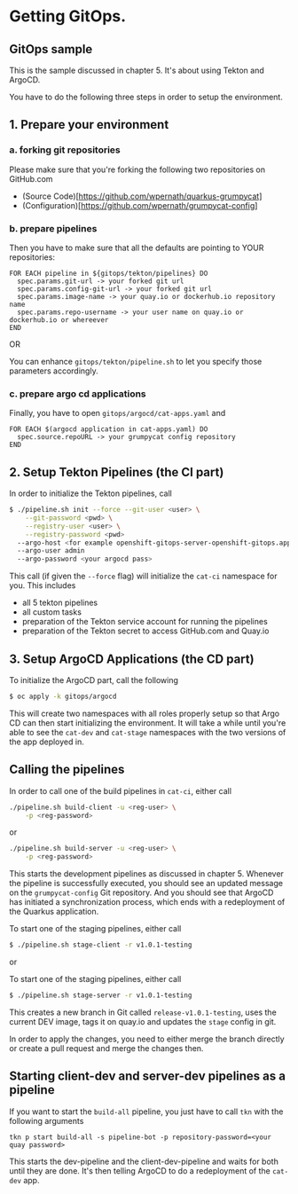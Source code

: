 # Getting GitOps. 
## GitOps sample

This is the sample discussed in chapter 5. It's about using Tekton and ArgoCD. 

You have to do the following three steps in order to setup the environment. 

## 1. Prepare your environment

### a. forking git repositories
Please make sure that you're forking the following two repositories on GitHub.com
- (Source Code)[https://github.com/wpernath/quarkus-grumpycat]
- (Configuration)[https://github.com/wpernath/grumpycat-config]

### b. prepare pipelines
Then you have to make sure that all the defaults are pointing to YOUR repositories:
```
FOR EACH pipeline in ${gitops/tekton/pipelines} DO
  spec.params.git-url -> your forked git url
  spec.params.config-git-url -> your forked git url
  spec.params.image-name -> your quay.io or dockerhub.io repository name
  spec.params.repo-username -> your user name on quay.io or dockerhub.io or whereever
END
```

OR 

You can enhance `gitops/tekton/pipeline.sh` to let you specify those parameters accordingly.

### c. prepare argo cd applications
Finally, you have to open `gitops/argocd/cat-apps.yaml` and

```
FOR EACH $(argocd application in cat-apps.yaml) DO
  spec.source.repoURL -> your grumpycat config repository
END
```


## 2. Setup Tekton Pipelines (the CI part)
In order to initialize the Tekton pipelines, call

```bash
$ ./pipeline.sh init --force --git-user <user> \
	--git-password <pwd> \
	--registry-user <user> \
	--registry-password <pwd> 
  --argo-host <for example openshift-gitops-server-openshift-gitops.apps.work.ocp.lan>
  --argo-user admin
  --argo-password <your argocd pass>
```

This call (if given the `--force` flag) will initialize the `cat-ci` namespace for you. This includes
- all 5 tekton pipelines
- all custom tasks
- preparation of the Tekton service account for running the pipelines
- preparation of the Tekton secret to access GitHub.com and Quay.io



## 3. Setup ArgoCD Applications (the CD part)

To initialize the ArgoCD part, call the following

```bash
$ oc apply -k gitops/argocd
```

This will create two namespaces with all roles properly setup so that Argo CD can then start initializing the environment. It will take a while until you're able to see the `cat-dev` and `cat-stage` namespaces with the two versions of the app deployed in. 

## Calling the pipelines

In order to call one of the build pipelines in `cat-ci`, either call 

```bash
./pipeline.sh build-client -u <reg-user> \
	-p <reg-password>
```

or 
```bash
./pipeline.sh build-server -u <reg-user> \
	-p <reg-password>
```


This starts the development pipelines as discussed in chapter 5. Whenever the pipeline is successfully executed, you should see an updated message on the `grumpycat-config` Git repository. And you should see that ArgoCD has initiated a synchronization process, which ends with a redeployment of the Quarkus application.

To start one of the staging pipelines, either call
```bash
$ ./pipeline.sh stage-client -r v1.0.1-testing
```

or

To start one of the staging pipelines, either call
```bash
$ ./pipeline.sh stage-server -r v1.0.1-testing
```

This creates a new branch in Git called `release-v1.0.1-testing`, uses the current DEV image, tags it on quay.io and updates the `stage` config in git. 

In order to apply the changes, you need to either merge the branch directly or create a pull request and merge the changes then. 

## Starting client-dev and server-dev pipelines as a pipeline
If you want to start the `build-all` pipeline, you just have to call `tkn` with the following arguments

```shell
tkn p start build-all -s pipeline-bot -p repository-password=<your quay password>
```

This starts the dev-pipeline and the client-dev-pipeline and waits for both until they are done. It's then telling ArgoCD to do a redeployment of the `cat-dev` app.

